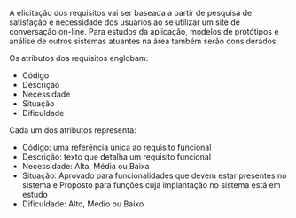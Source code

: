 A elicitação dos requisitos vai ser baseada a partir de pesquisa de satisfação e necessidade dos usuários ao se utilizar um site de conversação on-line. Para estudos da aplicação, modelos de protótipos e análise de outros sistemas atuantes na área também serão considerados.

Os atributos dos requisitos englobam: 
- Código
- Descrição
- Necessidade
- Situação
- Dificuldade

Cada um dos atributos representa: 
- Código: uma referência única ao requisito funcional
- Descrição: texto que detalha um requisito funcional
- Necessidade: Alta, Média ou Baixa
- Situação: Aprovado para funcionalidades que devem estar presentes no sistema e Proposto para funções cuja implantação no sistema está em estudo
- Dificuldade: Alto, Médio ou Baixo
